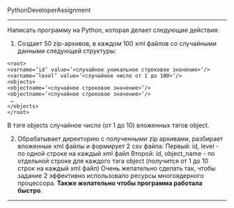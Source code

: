 PythonDeveloperAssignment
___
 Написать программу на Python, которая делает следующие действия:
1. Создает 50 zip-архивов, в каждом 100 xml файлов со случайными данными следующей структуры:
```
<root>
<varname=’id’ value=’<случайное уникальное строковое значение>’/>
<varname=’level’ value=’<случайное число от 1 до 100>’/>
<objects>
<objectname=’<случайное строковое значение>’/>
<objectname=’<случайное строковое значение>’/>
 …
</objects>
</root>
```
В тэге objects случайное число (от 1 до 10) вложенных тэгов object.

2. Обрабатывает директорию с полученными zip архивами, разбирает вложенные xml файлы и формирует 2 csv файла:
 Первый: id, level - по одной строке на каждый xml файл
 Второй: id, object_name - по отдельной строке для каждого тэга object (получится от 1 до 10 строк на каждый xml файл)
Очень желательно сделать так, чтобы задание 2 эффективно использовало ресурсы многоядерного процессора. 
**Также желательно чтобы программа работала быстро**.
___

